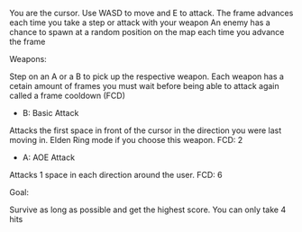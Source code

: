 You are the cursor. Use WASD to move and E to attack.
The frame advances each time you take a step or attack with your weapon
An enemy has a chance to spawn at a random position on the map each time you advance the frame

Weapons:

Step on an A or a B to pick up the respective weapon. Each weapon has a cetain amount of frames you must wait before being able to attack again called a frame cooldown (FCD)

- B: Basic Attack
  
Attacks the first space in front of the cursor in the direction you were last moving in. Elden Ring mode if you choose this weapon. FCD: 2

- A: AOE Attack

Attacks 1 space in each direction around the user. FCD: 6

Goal:

Survive as long as possible and get the highest score. You can only take 4 hits
